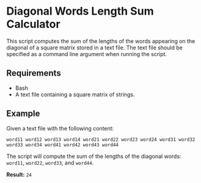 # Diagonal Words Length Sum Calculator

This script computes the sum of the lengths of the words appearing on the diagonal of a square matrix stored in a text file. The text file should be specified as a command line argument when running the script.

## Requirements

- Bash
- A text file containing a square matrix of strings.

## Example

Given a text file with the following content:

`
word11 word12 word13 word14
word21 word22 word23 word24
word31 word32 word33 word34
word41 word42 word43 word44
`

The script will compute the sum of the lengths of the diagonal words: `word11`, `word22`, `word33`, and `word44`.

**Result:** `24`
